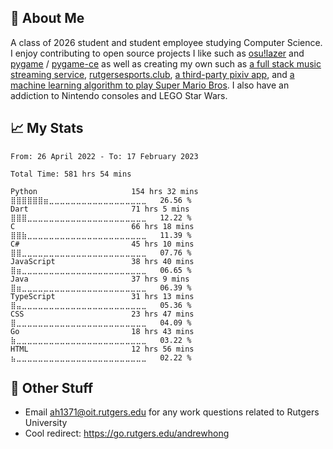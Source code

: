 ## 👾 About Me
A class of 2026 student and student employee studying Computer Science. I enjoy contributing
to open source projects I like such as [osu!lazer](http://github.com/ppy/osu) and
[pygame](https://github.com/pygame/pygame) / [pygame-ce](https://github.com/pygame-community) as well as creating my own such as
[a full stack music streaming service](https://github.com/hanamusic),
[rutgersesports.club](https://github.com/rutgersesports/rutgersesports.club), 
[a third-party pixiv app](https://github.com/novialriptide/pix), and
[a machine learning algorithm to play Super Mario Bros](https://github.com/novialriptide/Mario-NEAT).
I also have an addiction to Nintendo consoles and LEGO Star Wars.

## 📈 My Stats
<!--START_SECTION:waka-->

```text
From: 26 April 2022 - To: 17 February 2023

Total Time: 581 hrs 54 mins

Python                     154 hrs 32 mins ⣿⣿⣿⣿⣿⣿⣶⣀⣀⣀⣀⣀⣀⣀⣀⣀⣀⣀⣀⣀⣀⣀⣀⣀⣀   26.56 %
Dart                       71 hrs 5 mins   ⣿⣿⣿⣀⣀⣀⣀⣀⣀⣀⣀⣀⣀⣀⣀⣀⣀⣀⣀⣀⣀⣀⣀⣀⣀   12.22 %
C                          66 hrs 18 mins  ⣿⣿⣷⣀⣀⣀⣀⣀⣀⣀⣀⣀⣀⣀⣀⣀⣀⣀⣀⣀⣀⣀⣀⣀⣀   11.39 %
C#                         45 hrs 10 mins  ⣿⣿⣀⣀⣀⣀⣀⣀⣀⣀⣀⣀⣀⣀⣀⣀⣀⣀⣀⣀⣀⣀⣀⣀⣀   07.76 %
JavaScript                 38 hrs 40 mins  ⣿⣶⣀⣀⣀⣀⣀⣀⣀⣀⣀⣀⣀⣀⣀⣀⣀⣀⣀⣀⣀⣀⣀⣀⣀   06.65 %
Java                       37 hrs 9 mins   ⣿⣶⣀⣀⣀⣀⣀⣀⣀⣀⣀⣀⣀⣀⣀⣀⣀⣀⣀⣀⣀⣀⣀⣀⣀   06.39 %
TypeScript                 31 hrs 13 mins  ⣿⣤⣀⣀⣀⣀⣀⣀⣀⣀⣀⣀⣀⣀⣀⣀⣀⣀⣀⣀⣀⣀⣀⣀⣀   05.36 %
CSS                        23 hrs 47 mins  ⣿⣀⣀⣀⣀⣀⣀⣀⣀⣀⣀⣀⣀⣀⣀⣀⣀⣀⣀⣀⣀⣀⣀⣀⣀   04.09 %
Go                         18 hrs 43 mins  ⣷⣀⣀⣀⣀⣀⣀⣀⣀⣀⣀⣀⣀⣀⣀⣀⣀⣀⣀⣀⣀⣀⣀⣀⣀   03.22 %
HTML                       12 hrs 56 mins  ⣦⣀⣀⣀⣀⣀⣀⣀⣀⣀⣀⣀⣀⣀⣀⣀⣀⣀⣀⣀⣀⣀⣀⣀⣀   02.22 %
```

<!--END_SECTION:waka-->

## 📠 Other Stuff
 - Email <ah1371@oit.rutgers.edu> for any work questions related to Rutgers University
 - Cool redirect: https://go.rutgers.edu/andrewhong
